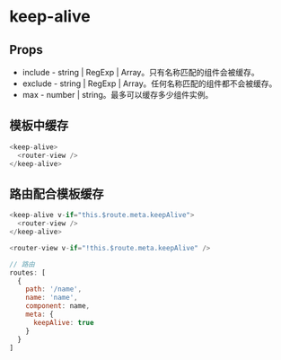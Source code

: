 # keep-alive

## Props

- include - string | RegExp | Array。只有名称匹配的组件会被缓存。
- exclude - string | RegExp | Array。任何名称匹配的组件都不会被缓存。
- max - number | string。最多可以缓存多少组件实例。

## 模板中缓存

```js
<keep-alive>
  <router-view />
</keep-alive>
```

## 路由配合模板缓存

```js
<keep-alive v-if="this.$route.meta.keepAlive">
  <router-view />
</keep-alive>

<router-view v-if="!this.$route.meta.keepAlive" />

// 路由
routes: [
  {
    path: '/name',
    name: 'name',
    component: name,
    meta: {
      keepAlive: true
    }
  }
]
```
